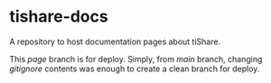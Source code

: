 # tishare-docs
A repository to host documentation pages about tiShare.

This *page* branch is for deploy.
Simply, from *main* branch, changing *gitignore* contents was enough to create a clean branch for deploy.